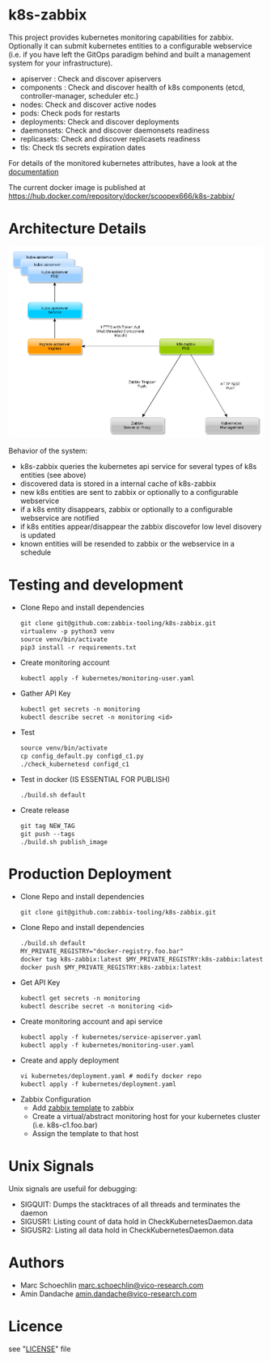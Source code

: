 k8s-zabbix
=================

This project provides kubernetes monitoring capabilities for zabbix.
Optionally it can submit kubernetes entities to a configurable webservice (i.e. if you have left the GitOps paradigm behind and built a management system for your infrastructure).

* apiserver : Check and discover apiservers
* components : Check and discover health of k8s components (etcd, controller-manager, scheduler etc.)
* nodes: Check and discover active nodes
* pods: Check pods for restarts
* deployments: Check and discover deployments
* daemonsets: Check and discover daemonsets readiness
* replicasets: Check and discover replicasets readiness
* tls: Check tls secrets expiration dates

For details of the monitored kubernetes attributes, have a look at the [documentation](http://htmlpreview.github.io/?https://github.com/zabbix-tooling/k8s-zabbix/blob/master/documentation/template/custom_service_kubernetes.html)

The current docker image is published at https://hub.docker.com/repository/docker/scoopex666/k8s-zabbix/

Architecture Details
=====================


![Deployment Diagram](documentation/deployment_yed.png)

Behavior of the system:

* k8s-zabbix queries the kubernetes api service for several types of k8s entities (see above)
* discovered data is stored in a internal cache of k8s-zabbix
* new k8s entities are sent to zabbix or optionally to a configurable webservice
* if a k8s entity disappears, zabbix or optionally to a configurable webservice are notified
* if k8s entities appear/disappear the zabbix discovefor low level disovery is updated
* known entities will be resended to zabbix or the webservice in a schedule


Testing and development
=======================


* Clone Repo and install dependencies
  ```
  git clone git@github.com:zabbix-tooling/k8s-zabbix.git
  virtualenv -p python3 venv
  source venv/bin/activate
  pip3 install -r requirements.txt
  ```
* Create monitoring account
  ```
  kubectl apply -f kubernetes/monitoring-user.yaml
  ```
* Gather API Key
  ```
  kubectl get secrets -n monitoring
  kubectl describe secret -n monitoring <id>
  ```
* Test
  ```
  source venv/bin/activate
  cp config_default.py configd_c1.py
  ./check_kubernetesd configd_c1
  ```
* Test in docker (IS ESSENTIAL FOR PUBLISH)
  ```
  ./build.sh default
  ```
* Create release
  ```
  git tag NEW_TAG
  git push --tags
  ./build.sh publish_image
  ```
Production Deployment
=====================

* Clone Repo and install dependencies
  ```
  git clone git@github.com:zabbix-tooling/k8s-zabbix.git
  ```
* Clone Repo and install dependencies
  ```
  ./build.sh default
  MY_PRIVATE_REGISTRY="docker-registry.foo.bar"
  docker tag k8s-zabbix:latest $MY_PRIVATE_REGISTRY:k8s-zabbix:latest
  docker push $MY_PRIVATE_REGISTRY:k8s-zabbix:latest
  ```
* Get API Key
  ```
  kubectl get secrets -n monitoring
  kubectl describe secret -n monitoring <id>
  ```
* Create monitoring account and api service
  ```
  kubectl apply -f kubernetes/service-apiserver.yaml
  kubectl apply -f kubernetes/monitoring-user.yaml
  ```
* Create and apply deployment
  ```
  vi kubernetes/deployment.yaml # modify docker repo
  kubectl apply -f kubernetes/deployment.yaml
  ```
* Zabbix Configuration
  * Add [zabbix template](template/custom_service_kubernetes.xml) to zabbix 
  * Create a virtual/abstract monitoring host for your kubernetes cluster (i.e. k8s-c1.foo.bar)
  * Assign the template to that host


Unix Signals
=======

Unix signals are usefuil for debugging:

 * SIGQUIT: Dumps the stacktraces of all threads and terminates the daemon
 * SIGUSR1: Listing count of data hold in CheckKubernetesDaemon.data
 * SIGUSR2: Listing all data hold in CheckKubernetesDaemon.data

Authors
=======

- Marc Schoechlin <marc.schoechlin@vico-research.com>
- Amin Dandache <amin.dandache@vico-research.com>

Licence
=======

see "[LICENSE](./LICENSE)" file

